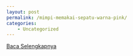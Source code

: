 ```yaml
---
layout: post
permalink: /mimpi-memakai-sepatu-warna-pink/
categories:
    - Uncategorized
---
```


[Baca Selengkapnya](/09)